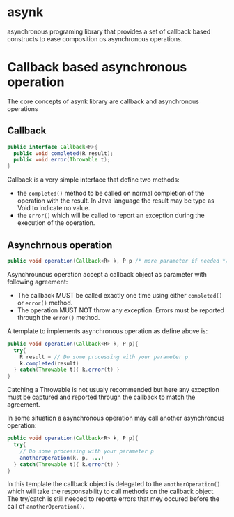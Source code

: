 asynk
=======
asynchronous programing library that provides a set of callback based constructs to ease composition os asynchronous operations.


Callback based asynchronous operation
=====================================
The core concepts of asynk library are callback and asynchronous operations

Callback
--------

```java
public interface Callback<R>{
  public void completed(R result);
  public void error(Throwable t);
}
```

Callback is a very simple interface that define two methods:
* the `completed()` method to be called on normal completion of the operation with the result. In Java language the result may be type as Void to indicate no value.
* the `error()` which will be called to report an exception during the execution of the operation.

Asynchrnous operation
---------------------
```java
public void operation(Callback<R> k, P p /* more parameter if needed */)
```
Asynchrounous operation accept a callback object as parameter with following agreement:
* The callback MUST be called exactly one time using either `completed()` or `error()` method.
* The operation MUST NOT throw any exception. Errors must be reported through the `error()` method.

A template to implements asynchronous operation as define above is:
```java
public void operation(Callback<R> k, P p){
  try{
    R result = // Do some processing with your parameter p 
    k.completed(result)
  } catch(Throwable t){ k.error(t) }
}
```

Catching a Throwable is not usualy recommended but here any exception must be captured and reported through the callback to match the agreement.

In some situation a asynchronous operation may call another asynchronous operation:

```java
public void operation(Callback<R> k, P p){
  try{
    // Do some processing with your parameter p 
    anotherOperation(k, p, ...)
  } catch(Throwable t){ k.error(t) }
}
```
In this template the callback object is delegated to the `anotherOperation()` which will take the responsability to call methods on the callback object. The try/catch is still needed to reporte errors that mey occured before the call of `anotherOperation()`.




